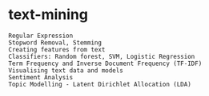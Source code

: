 # text-mining
    Regular Expression
    Stopword Removal, Stemming
    Creating features from text 
    Classifiers: Random forest, SVM, Logistic Regression
    Term Frequency and Inverse Document Frequency (TF-IDF)
    Visualising text data and models
    Sentiment Analysis
    Topic Modelling - Latent Dirichlet Allocation (LDA)
    
